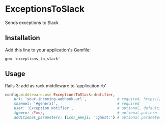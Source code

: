 # ExceptionsToSlack

Sends exceptions to Slack

## Installation

Add this line to your application's Gemfile:

    gem 'exceptions_to_slack'

## Usage

Rails 3: add as rack middleware to `application.rb'

```ruby
config.middleware.use ExceptionsToSlack::Notifier,
    url: 'your-incoming-webhook-url',              # required, https://my.slack.com/services/new/incoming-webhook
    channel: '#general',                           # required
    user: 'Exception Notifier',                    # optional, defaults to Notifier
    ignore: /Foo/,                                 # optional pattern for exceptions not to be sent
    additional_parameters: {icon_emoji: ':ghost:'} # optional parameters to send to slack
```

